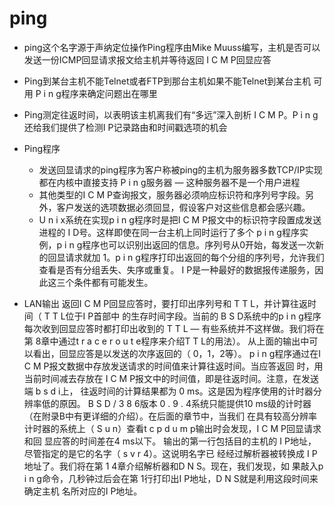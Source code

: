 # ping
* ping这个名字源于声纳定位操作Ping程序由Mike Muuss编写，主机是否可以发送一份ICMP回显请求报文给主机并等待返回 I C M P回显应答
* Ping到某台主机不能Telnet或者FTP到那台主机如果不能Telnet到某台主机 可用 P i n g程序来确定问题出在哪里
* Ping测定往返时间，以表明该主机离我们有“多远”深入剖析 I C M P。P i n g还给我们提供了检测I P记录路由和时间戳选项的机会

* Ping程序
  * 发送回显请求的ping程序为客户称被ping的主机为服务器多数TCP/IP实现都在内核中直接支持 P i n g服务器 — 这种服务器不是一个用户进程
  * 其他类型的I C M P查询报文，服务器必须响应标识符和序列号字段。另外，客户发送的选项数据必须回显，假设客户对这些信息都会感兴趣。
  * U n i x系统在实现p i n g程序时是把I C M P报文中的标识符字段置成发送进程的 I D号。这样即使在同一台主机上同时运行了多个 p i n g程序实例，p i n g程序也可以识别出返回的信息。序列号从0开始，每发送一次新的回显请求就加 1。p i n g程序打印出返回的每个分组的序列号，允许我们查看是否有分组丢失、失序或重复。 I P是一种最好的数据报传递服务，因此这三个条件都有可能发生。
  

*  LAN输出
返回I C M P回显应答时，要打印出序列号和 T T L，并计算往返时间（ T T L位于I P首部中
的生存时间字段。当前的 B S D系统中的p i n g程序每次收到回显应答时都打印出收到的 T T L
— 有些系统并不这样做。我们将在第 8章中通过t r a c e r o u t e程序来介绍T T L的用法）。
从上面的输出中可以看出，回显应答是以发送的次序返回的（ 0，1，2等）。
p i n g程序通过在I C M P报文数据中存放发送请求的时间值来计算往返时间。当应答返回
时，用当前时间减去存放在 I C M P报文中的时间值，即是往返时间。注意，在发送端 b s d i上，
往返时间的计算结果都为 0 ms。这是因为程序使用的计时器分辨率低的原因。 B S D / 3 8 6版本
0 . 9 . 4系统只能提供10 ms级的计时器（在附录B中有更详细的介绍）。在后面的章节中，当我们
在具有较高分辨率计时器的系统上（ S u n）查看t c p d u m p输出时会发现，I C M P回显请求和回
显应答的时间差在4 ms以下。
输出的第一行包括目的主机的 I P地址，尽管指定的是它的名字（ s v r 4）。这说明名字已
经经过解析器被转换成 I P地址了。我们将在第 1 4章介绍解析器和D N S。现在，我们发现，如
果敲入p i n g命令，几秒钟过后会在第 1行打印出I P地址，D N S就是利用这段时间来确定主机
名所对应的I P地址。
